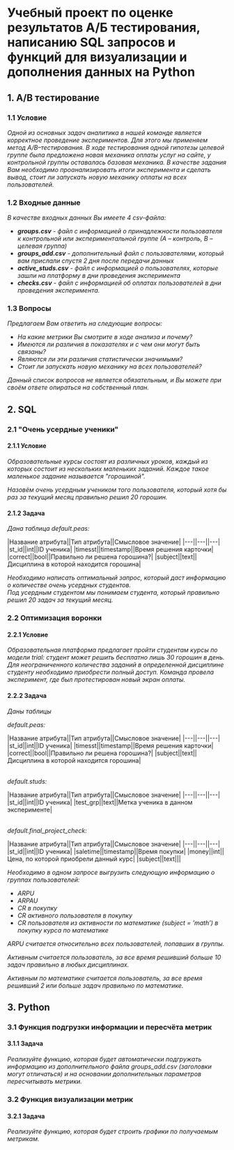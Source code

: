 # Учебный проект по оценке результатов А/Б тестирования, написанию SQL запросов и функций для визуализации и дополнения данных на Python

## 1. A/B тестирование
### 1.1 Условие
_Одной из основных задач аналитика в нашей команде является корректное проведение экспериментов. Для этого мы применяем метод A/B–тестирования. В ходе тестирования одной гипотезы целевой группе была предложена новая механика оплаты услуг на сайте, у контрольной группы оставалась базовая механика. В качестве задания Вам необходимо проанализировать итоги эксперимента и сделать вывод, стоит ли запускать новую механику оплаты на всех пользователей._

### 1.2 Входные данные
_В качестве входных данных Вы имеете 4 csv-файла:_

- _**groups.csv** - файл с информацией о принадлежности пользователя к контрольной или экспериментальной группе (А – контроль, B – целевая группа)_
- _**groups_add.csv** - дополнительный файл с пользователями, который вам прислали спустя 2 дня после передачи данных_
- _**active_studs.csv** - файл с информацией о пользователях, которые зашли на платформу в дни проведения эксперимента_
- _**checks.csv** - файл с информацией об оплатах пользователей в дни проведения эксперимента._

### 1.3 Вопросы
_Предлагаем Вам ответить на следующие вопросы:_

- _На какие метрики Вы смотрите в ходе анализа и почему?_
- _Имеются ли различия в показателях и с чем они могут быть связаны?_ 
- _Являются ли эти различия статистически значимыми?_
- _Стоит ли запускать новую механику на всех пользователей?_

_Данный список вопросов не является обязательным, и Вы можете при своём ответе опираться на собственный план._

## 2. SQL
### 2.1 "Очень усердные ученики"
#### 2.1.1 Условие
_Образовательные курсы состоят из различных уроков, каждый из которых состоит из нескольких маленьких заданий. Каждое такое маленькое задание называется "горошиной"._

_Назовём очень усердным учеником того пользователя, который хотя бы раз за текущий месяц правильно решил 20 горошин._

#### 2.1.2 Задача
_Дана таблица default.peas:_

|Название атрибута||Тип атрибута||Смысловое значение|
|---||---||---|
|st_id||int||ID ученика|
|timesst||timestamp||Время решения карточки|
|correct||bool||Правильно ли решена горошина?|
|subject||text||Дисциплина в которой находится горошина|

_Необходимо написать оптимальный запрос, который даст информацию о количестве очень усердных студентов._ \
_Под усердным студентом мы понимаем студента, который правильно решил 20 задач за текущий месяц._

### 2.2 Оптимизация воронки
#### 2.2.1 Условие
_Образовательная платформа предлагает пройти студентам курсы по модели trial: студент может решить бесплатно лишь 30 горошин в день. Для неограниченного количества заданий в определенной дисциплине студенту необходимо приобрести полный доступ. Команда провела эксперимент, где был протестирован новый экран оплаты._

#### 2.2.2 Задача
_Даны таблицы_ 

_default.peas:_

|Название атрибута||Тип атрибута||Смысловое значение|
|---||---||---|
|st_id||int||ID ученика|
|timesst||timestamp||Время решения карточки|
|correct||bool||Правильно ли решена горошина?|
|subject||text||Дисциплина в которой находится горошина|


\
_default.studs:_

|Название атрибута||Тип атрибута||Смысловое значение|
|---||---||---|
|st_id||int||ID ученика|
|test_grp||text||Метка ученика в данном эксперименте|


\
_default.final_project_check:_

|Название атрибута||Тип атрибута||Смысловое значение|
|---||---||---|
|st_id||int||ID ученика|
|saletime||timestamp||Время покупки|
|money||int||Цена, по которой приобрели данный курс|
|subject||text|||


_Необходимо в одном запросе выгрузить следующую информацию о группах пользователей:_

- _ARPU_ 
- _ARPAU_
- _CR в покупку_ 
- _СR активного пользователя в покупку_ 
- _CR пользователя из активности по математике (subject = ’math’) в покупку курса по математике_

_ARPU считается относительно всех пользователей, попавших в группы._

_Активным считается пользователь, за все время решивший больше 10 задач правильно в любых дисциплинах._

_Активным по математике считается пользователь, за все время решивший 2 или больше задач правильно по математике._

## 3. Python
### 3.1 Функция подгрузки информации и пересчёта метрик
#### 3.1.1 Задача
_Реализуйте функцию, которая будет автоматически подгружать информацию из дополнительного файла groups_add.csv (заголовки могут отличаться) и на основании дополнительных параметров пересчитывать метрики._

### 3.2 Функция визуализации метрик
#### 3.2.1 Задача
_Реализуйте функцию, которая будет строить графики по получаемым метрикам._
